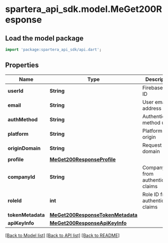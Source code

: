 # spartera_api_sdk.model.MeGet200Response

## Load the model package
```dart
import 'package:spartera_api_sdk/api.dart';
```

## Properties
Name | Type | Description | Notes
------------ | ------------- | ------------- | -------------
**userId** | **String** | Firebase user ID | 
**email** | **String** | User email address | [optional] 
**authMethod** | **String** | Authentication method used | 
**platform** | **String** | Platform origin | [optional] 
**originDomain** | **String** | Request origin domain | [optional] 
**profile** | [**MeGet200ResponseProfile**](MeGet200ResponseProfile.md) |  | 
**companyId** | **String** | Company ID from authentication claims | 
**roleId** | **int** | Role ID from authentication claims | 
**tokenMetadata** | [**MeGet200ResponseTokenMetadata**](MeGet200ResponseTokenMetadata.md) |  | [optional] 
**apiKeyInfo** | [**MeGet200ResponseApiKeyInfo**](MeGet200ResponseApiKeyInfo.md) |  | [optional] 

[[Back to Model list]](../README.md#documentation-for-models) [[Back to API list]](../README.md#documentation-for-api-endpoints) [[Back to README]](../README.md)


